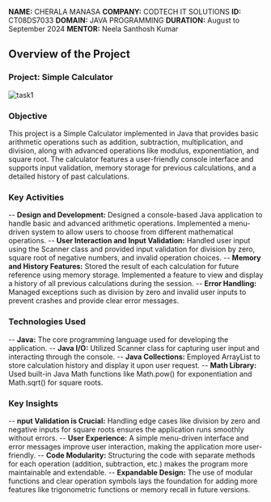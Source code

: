 **NAME:** CHERALA MANASA
**COMPANY:** CODTECH IT SOLUTIONS
**ID:** CT08DS7033
**DOMAIN:** JAVA PROGRAMMING
**DURATION:** August to September 2024
**MENTOR:** Neela Santhosh Kumar

## Overview of the Project

### Project: Simple Calculator
![task1](https://github.com/user-attachments/assets/abe46870-669b-4b7a-a875-7c43096cc744)

### Objective
This project is a Simple Calculator implemented in Java that provides basic arithmetic operations such as addition, subtraction, multiplication, and division, along with advanced operations like modulus, exponentiation, and square root. The calculator features a user-friendly console interface and supports input validation, memory storage for previous calculations, and a detailed history of past calculations.

### Key Activities
-- **Design and Development:** Designed a console-based Java application to handle basic and advanced arithmetic operations.
                               Implemented a menu-driven system to allow users to choose from different mathematical operations.
-- **User Interaction and Input Validation:** Handled user input using the Scanner class and provided input validation for division by zero, square root of negative numbers, and invalid operation choices.
-- **Memory and History Features:** Stored the result of each calculation for future reference using memory storage.
                                    Implemented a feature to view and display a history of all previous calculations during the session.
-- **Error Handling:** Managed exceptions such as division by zero and invalid user inputs to prevent crashes and provide clear error messages.

### Technologies Used
-- **Java:** The core programming language used for developing the application.
-- **Java I/O:** Utilized Scanner class for capturing user input and interacting through the console.
-- **Java Collections:** Employed ArrayList to store calculation history and display it upon user request.
-- **Math Library:** Used built-in Java Math functions like Math.pow() for exponentiation and Math.sqrt() for square roots.

### Key Insights
-- **nput Validation is Crucial:** Handling edge cases like division by zero and negative inputs for square roots ensures the application runs smoothly without errors.
-- **User Experience:** A simple menu-driven interface and error messages improve user interaction, making the application more user-friendly.
-- **Code Modularity:** Structuring the code with separate methods for each operation (addition, subtraction, etc.) makes the program more maintainable and extendable.
-- **Expandable Design:** The use of modular functions and clear operation symbols lays the foundation for adding more features like trigonometric functions or memory recall in future versions.

